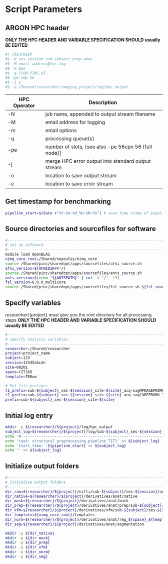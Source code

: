 # Script Parameters
## ARGON HPC header
__ONLY THE HPC HEADER AND VARIABLE SPECIFICATION SHOULD usually BE EDITED__
```bash
#! /bin/bash
#$ -N ses-session_sub-subject_prep-anat
#$ -M email-address@for.log
#$ -m bes
#$ -q CCOM,PINC,UI
#$ -pe smp 56
#$ -j y
#$ -o /Shared/researcher/imaging_project/log/hpc_output
```
| HPC Operator | Description |  
|---|---|  
| -N | job name, appended to output stream filename |  
| -M | email address for logging |  
| -m | email options |  
| -q | processing queue(s) |  
| -pe | number of slots, [see also -pe 56cpn 56 (full node)] |  
| -j | merge HPC error output into standard output stream |  
| -o | location to save output stream |  
| -e | location to save error stream |

## Get timestamp for benchmarking
```bash
pipeline_start=$(date +"%Y-%m-%d_%H-%M-%S") # save time stamp of pipeline start
```

## Source directories and sourcefiles for software
```bash
#------------------------------------------------------------------------------
# set up software
#------------------------------------------------------------------------------
module load OpenBLAS
nimg_core_root=/Shared/nopoulos/nimg_core
source /Shared/pinc/sharedopt/apps/sourcefiles/afni_source.sh
afni_version=${AFNIDIR##*/}
source /Shared/pinc/sharedopt/apps/sourcefiles/ants_source.sh
ants_version=$(echo "${ANTSPATH}" | cut -d "/" -f9)
fsl_version=6.0.0_multicore
source /Shared/pinc/sharedopt/apps/sourcefiles/fsl_source.sh ${fsl_source}
```

## Specify variables
${researcher}/${project} must give you the root directory for all processing steps
__ONLY THE HPC HEADER AND VARIABLE SPECIFICATION SHOULD usually BE EDITED__
```bash
#------------------------------------------------------------------------------
# specify analysis variables
#------------------------------------------------------------------------------
researcher=/Shared/researcher
project=project_name
subject=123
session=12345abcde
site=00201
space=CIT168
template=700um

# Set file prefixes
t1_prefix=sub-${subject}_ses-${session}_site-${site}_acq-sagMPRAGEPROMO_T1w
t2_prefix=sub-${subject}_ses-${session}_site-${site}_acq-sagCUBEPROMO_T2w
prefix=sub-${subject}_ses-${session}_site-${site}
```

## Initial log entry
```bash
mkdir -p ${researcher}/${project}/log/hpc_output
subject_log=${researcher}/${project}/log/sub-${subject}_ses-${session}_site-${site}.log
echo '#--------------------------------------------------------------------------------' >> ${subject_log}
echo 'task: structural_preprocessing_pipeline_T1T2' >> ${subject_log}
echo 'start_time: '${pipeline_start} >> ${subject_log}
echo '' >> ${subject_log}
```

## Initialize output folders
```bash
#------------------------------------------------------------------------------
# Initialize output folders
#------------------------------------------------------------------------------
dir_raw=${researcher}/${project}/nifti/sub-${subject}/ses-${session}/anat
dir_native=${researcher}/${project}/derivatives/anat/native
dir_mask=${researcher}/${project}/derivatives/anat/mask
dir_prep=${researcher}/${project}/derivatives/anat/prep/sub-${subject}/ses-${session} 
dir_xfm=${researcher}/${project}/derivatives/xfm/sub-${subject}/ses-${session} 
dir_template=${nimg_core_root}/templates
dir_norm=${researcher}/${project}/derivatives/anat/reg_${space}_${template}
dir_seg=${researcher}/${project}/derivatives/anat/segmentation 

mkdir -p ${dir_native}
mkdir -p ${dir_mask}
mkdir -p ${dir_prep}
mkdir -p ${dir_xfm}
mkdir -p ${dir_norm}
mkdir -p ${dir_seg}
```

